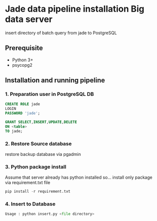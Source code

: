 # Jade data pipeline installation Big data server 
insert directory of batch query from jade to PostgreSQL 
## Prerequisite
  * Python 3+
  * psycopg2
    
## Installation and running pipeline
### 1. Preparation user in PostgreSQL DB

```sql
CREATE ROLE jade 
LOGIN
PASSWORD 'jade';

GRANT SELECT,INSERT,UPDATE,DELETE 
ON <table> 
TO jade;
```
### 2. Restore Source database  
restore backup database via pgadmin
      
### 3. Python package install
Assume that server already has python installed so... install only package via requirement.txt file
```python
pip install -r requirement.txt
```
### 4. Insert to Database
```python
Usage : python insert.py <file directory>
```

